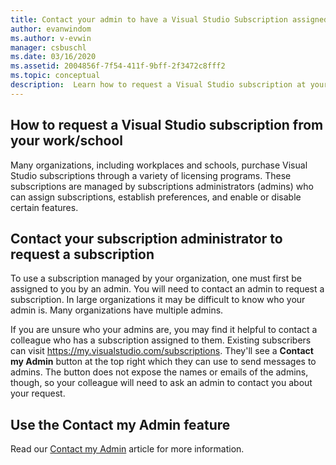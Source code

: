 ```yaml
---
title: Contact your admin to have a Visual Studio Subscription assigned
author: evanwindom
ms.author: v-evwin
manager: csbuschl
ms.date: 03/16/2020
ms.assetid: 2004856f-7f54-411f-9bff-2f3472c8fff2
ms.topic: conceptual
description:  Learn how to request a Visual Studio subscription at your workplace.
---
```


## How to request a Visual Studio subscription from your work/school
Many organizations, including workplaces and schools, purchase Visual Studio subscriptions through a variety of licensing programs. These subscriptions are managed by subscriptions administrators (admins) who can assign subscriptions, establish preferences, and enable or disable certain features.  

## Contact your subscription administrator to request a subscription
To use a subscription managed by your organization, one must first be assigned to you by an admin. You will need to contact an admin to request a subscription. In large organizations it may be difficult to know who your admin is. Many organizations have multiple admins.  

If you are unsure who your admins are, you may find it helpful to contact a colleague who has a subscription assigned to them. Existing subscribers can visit https://my.visualstudio.com/subscriptions. They'll see a **Contact my Admin** button at the top right which they can use to send messages to admins. The button does not expose the names or emails of the admins, though, so your colleague will need to ask an admin to contact you about your request.

## Use the Contact my Admin feature
Read our [Contact my Admin](https://docs.microsoft.com/visualstudio/subscriptions/contact-my-admin) article for more information.